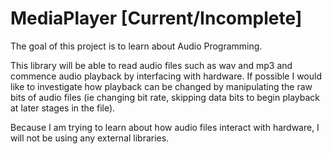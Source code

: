 # MediaPlayer [Current/Incomplete]

The goal of this project is to learn about Audio Programming.

This library will be able to read audio files such as wav and mp3 and commence audio playback by interfacing with hardware.
If possible I would like to investigate how playback can be changed by manipulating the raw bits of audio files (ie changing bit rate, skipping data bits to begin playback at later stages in the file).

Because I am trying to learn about how audio files interact with hardware, I will not be using any external libraries. 
 
